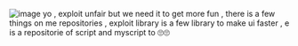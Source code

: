 ![image](https://user-images.githubusercontent.com/87212166/134061064-8cdb3a19-87aa-4016-87ca-fe03c78f9523.png)
yo , exploit unfair but we need it to get more fun , there is a few things on me repositories , exploit library is a few library to make ui faster , e is a repositorie of script and myscript to 🙄🙄

